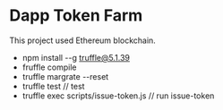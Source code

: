 # Dapp Token Farm

This project used Ethereum blockchain.

- npm install --g truffle@5.1.39
- fruffle compile
- truffle margrate --reset
- truffle test // test
- truffle exec scripts/issue-token.js // run issue-token
